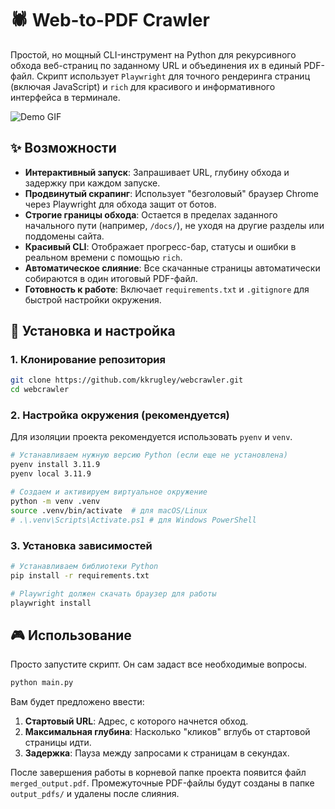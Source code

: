 # 🕷️ Web-to-PDF Crawler

Простой, но мощный CLI-инструмент на Python для рекурсивного обхода веб-страниц по заданному URL и объединения их в единый PDF-файл. Скрипт использует `Playwright` для точного рендеринга страниц (включая JavaScript) и `rich` для красивого и информативного интерфейса в терминале.

![Demo GIF](https://github.com/kkrugley/webcrawler/blob/main/src/demo.gif)

## ✨ Возможности

- **Интерактивный запуск**: Запрашивает URL, глубину обхода и задержку при каждом запуске.
- **Продвинутый скрапинг**: Использует "безголовый" браузер Chrome через Playwright для обхода защит от ботов.
- **Строгие границы обхода**: Остается в пределах заданного начального пути (например, `/docs/`), не уходя на другие разделы или поддомены сайта.
- **Красивый CLI**: Отображает прогресс-бар, статусы и ошибки в реальном времени с помощью `rich`.
- **Автоматическое слияние**: Все скачанные страницы автоматически собираются в один итоговый PDF-файл.
- **Готовность к работе**: Включает `requirements.txt` и `.gitignore` для быстрой настройки окружения.

## 🚀 Установка и настройка

### 1. Клонирование репозитория
```bash
git clone https://github.com/kkrugley/webcrawler.git
cd webcrawler
```

### 2. Настройка окружения (рекомендуется)
Для изоляции проекта рекомендуется использовать `pyenv` и `venv`.

```bash
# Устанавливаем нужную версию Python (если еще не установлена)
pyenv install 3.11.9 
pyenv local 3.11.9

# Создаем и активируем виртуальное окружение
python -m venv .venv
source .venv/bin/activate  # для macOS/Linux
# .\.venv\Scripts\Activate.ps1 # для Windows PowerShell
```

### 3. Установка зависимостей
```bash
# Устанавливаем библиотеки Python
pip install -r requirements.txt

# Playwright должен скачать браузер для работы
playwright install
```

## 🎮 Использование

Просто запустите скрипт. Он сам задаст все необходимые вопросы.

```bash
python main.py
```

Вам будет предложено ввести:
1.  **Стартовый URL**: Адрес, с которого начнется обход.
2.  **Максимальная глубина**: Насколько "кликов" вглубь от стартовой страницы идти.
3.  **Задержка**: Пауза между запросами к страницам в секундах.

После завершения работы в корневой папке проекта появится файл `merged_output.pdf`. Промежуточные PDF-файлы будут созданы в папке `output_pdfs/` и удалены после слияния.
